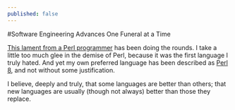 ```yaml
---
published: false
---
```


#Software Engineering Advances One Funeral at a Time

[This lament from a Perl programmer](http://www.modernperlbooks.com/mt/2014/02/the-mid-career-crisis-of-the-perl-programmer.html) has been doing the rounds.
I take a little too much glee in the demise of Perl, because it was the first language I truly hated. And yet my own preferred language has been described as [Perl 8](http://perl8.org), and not without some justification.

I believe, deeply and truly, that some languages are better than others; that new languages are usually (though not always) better than those they replace.